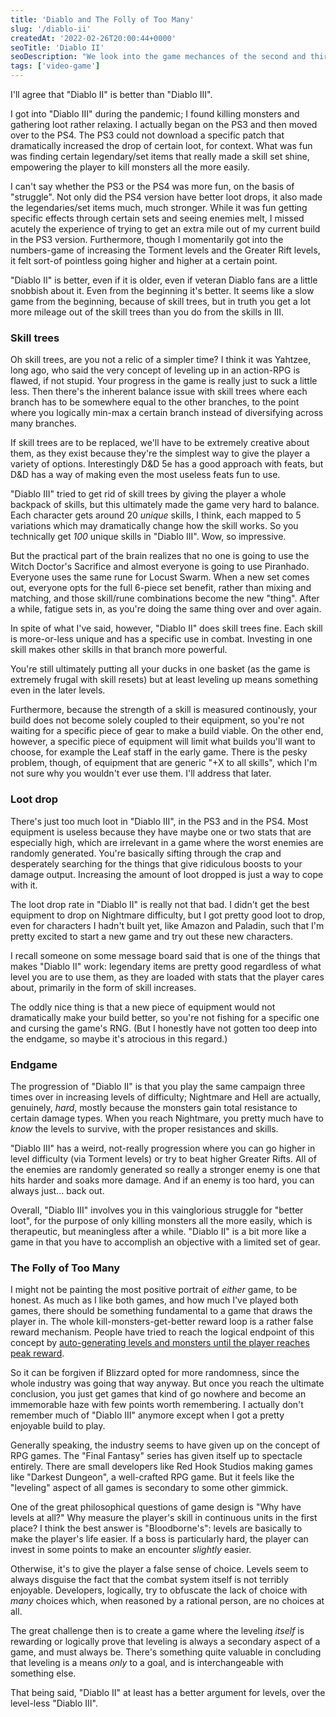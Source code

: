 ```yaml
---
title: 'Diablo and The Folly of Too Many'
slug: '/diablo-ii'
createdAt: '2022-02-26T20:00:44+0000'
seoTitle: 'Diablo II'
seoDescription: "We look into the game mechances of the second and third Diablo games and wonder if there isn't anything fundamentally flawed in the RPG genre."
tags: ['video-game']
---
```


I'll agree that "Diablo II" is better than "Diablo III".

I got into "Diablo III" during the pandemic; I found killing monsters and gathering loot rather relaxing. I actually began on the PS3 and then moved over to the PS4. The PS3 could not download a specific patch that dramatically increased the drop of certain loot, for context. What was fun was finding certain legendary/set items that really made a skill set shine, empowering the player to kill monsters all the more easily.

I can't say whether the PS3 or the PS4 was more fun, on the basis of "struggle". Not only did the PS4 version have better loot drops, it also made the legendaries/set items much, much stronger. While it was fun getting specific effects through certain sets and seeing enemies melt, I missed acutely the experience of trying to get an extra mile out of my current build in the PS3 version. Furthermore, though I momentarily got into the numbers-game of increasing the Torment levels and the Greater Rift levels, it felt sort-of pointless going higher and higher at a certain point.

"Diablo II" is better, even if it is older, even if veteran Diablo fans are a little snobbish about it. Even from the beginning it's better. It seems like a slow game from the beginning, because of skill trees, but in truth you get a lot more mileage out of the skill trees than you do from the skills in III.

### Skill trees

Oh skill trees, are you not a relic of a simpler time? I think it was Yahtzee, long ago, who said the very concept of leveling up in an action-RPG is flawed, if not stupid. Your progress in the game is really just to suck a little less. Then there's the inherent balance issue with skill trees where each branch has to be somewhere equal to the other branches, to the point where you logically min-max a certain branch instead of diversifying across many branches.

If skill trees are to be replaced, we'll have to be extremely creative about them, as they exist because they're the simplest way to give the player a variety of options. Interestingly D&D 5e has a good approach with feats, but D&D has a way of making even the most useless feats fun to use.

"Diablo III" tried to get rid of skill trees by giving the player a whole backpack of skills, but this ultimately made the game very hard to balance. Each character gets around 20 _unique_ skills, I think, each mapped to 5 variations which may dramatically change how the skill works. So you technically get _100_ unique skills in "Diablo III". Wow, so impressive.

But the practical part of the brain realizes that no one is going to use the Witch Doctor's Sacrifice and almost everyone is going to use Piranhado. Everyone uses the same rune for Locust Swarm. When a new set comes out, everyone opts for the full 6-piece set benefit, rather than mixing and matching, and those skill/rune combinations become the new "thing". After a while, fatigue sets in, as you're doing the same thing over and over again.

In spite of what I've said, however, "Diablo II" does skill trees fine. Each skill is more-or-less unique and has a specific use in combat. Investing in one skill makes other skills in that branch more powerful.

You're still ultimately putting all your ducks in one basket (as the game is extremely frugal with skill resets) but at least leveling up means something even in the later levels.

Furthermore, because the strength of a skill is measured continously, your build does not become solely coupled to their equipment, so you're not waiting for a specific piece of gear to make a build viable. On the other end, however, a specific piece of equipment will limit what builds you'll want to choose, for example the Leaf staff in the early game. There is the pesky problem, though, of equipment that are generic "+X to all skills", which I'm not sure why you wouldn't ever use them. I'll address that later.

### Loot drop

There's just too much loot in "Diablo III", in the PS3 and in the PS4. Most equipment is useless because they have maybe one or two stats that are especially high, which are irrelevant in a game where the worst enemies are randomly generated. You're basically sifting through the crap and desperately searching for the things that give ridiculous boosts to your damage output. Increasing the amount of loot dropped is just a way to cope with it.

The loot drop rate in "Diablo II" is really not that bad. I didn't get the best equipment to drop on Nightmare difficulty, but I got pretty good loot to drop, even for characters I hadn't built yet, like Amazon and Paladin, such that I'm pretty excited to start a new game and try out these new characters.

I recall someone on some message board said that is one of the things that makes "Diablo II" work: legendary items are pretty good regardless of what level you are to use them, as they are loaded with stats that the player cares about, primarily in the form of skill increases.

The oddly nice thing is that a new piece of equipment would not dramatically make your build better, so you're not fishing for a specific one and cursing the game's RNG. (But I honestly have not gotten too deep into the endgame, so maybe it's atrocious in this regard.)

### Endgame

The progression of "Diablo II" is that you play the same campaign three times over in increasing levels of difficulty; Nightmare and Hell are actually, genuinely, _hard_, mostly because the monsters gain total resistance to certain damage types. When you reach Nightmare, you pretty much have to _know_ the levels to survive, with the proper resistances and skills.

"Diablo III" has a weird, not-really progression where you can go higher in level difficulty (via Torment levels) or try to beat higher Greater Rifts. All of the enemies are randomly generated so really a stronger enemy is one that hits harder and soaks more damage. And if an enemy is too hard, you can always just... back out.

Overall, "Diablo III" involves you in this vainglorious struggle for "better loot", for the purpose of only killing monsters all the more easily, which is therapeutic, but meaningless after a while. "Diablo II" is a bit more like a game in that you have to accomplish an objective with a limited set of gear.

### The Folly of Too Many

I might not be painting the most positive portrait of _either_ game, to be honest. As much as I like both games, and how much I've played both games, there should be something fundamental to a game that draws the player in. The whole kill-monsters-get-better reward loop is a rather false reward mechanism. People have tried to reach the logical endpoint of this concept by <a href="/risk-of-rain-2" target="_blank" rel="noopener noreferrer">auto-generating levels and monsters until the player reaches peak reward</a>.

So it can be forgiven if Blizzard opted for more randomness, since the whole industry was going that way anyway. But once you reach the ultimate conclusion, you just get games that kind of go nowhere and become an immemorable haze with few points worth remembering. I actually don't remember much of "Diablo III" anymore except when I got a pretty enjoyable build to play.

Generally speaking, the industry seems to have given up on the concept of RPG games. The "Final Fantasy" series has given itself up to spectacle entirely. There are small developers like Red Hook Studios making games like "Darkest Dungeon", a well-crafted RPG game. But it feels like the "leveling" aspect of all games is secondary to some other gimmick.

One of the great philosophical questions of game design is "Why have levels at all?" Why measure the player's skill in continuous units in the first place? I think the best answer is "Bloodborne's": levels are basically to make the player's life easier. If a boss is particularly hard, the player can invest in some points to make an encounter _slightly_ easier.

Otherwise, it's to give the player a false sense of choice. Levels seem to always disguise the fact that the combat system itself is not terribly enjoyable. Developers, logically, try to obfuscate the lack of choice with _many_ choices which, when reasoned by a rational person, are no choices at all.

The great challenge then is to create a game where the leveling _itself_ is rewarding or logically prove that leveling is always a secondary aspect of a game, and must always be. There's something quite valuable in concluding that leveling is a means _only_ to a goal, and is interchangeable with something else.

That being said, "Diablo II" at least has a better argument for levels, over the level-less "Diablo III".
